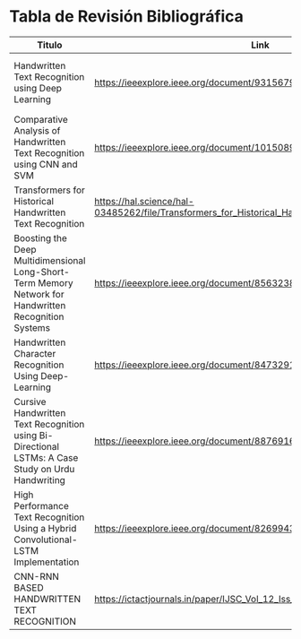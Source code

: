 # Tabla de Revisión Bibliográfica


| Titulo                                                                                             | Link                                                                                               | Año  | CNN | SVM | Transformer | LSTM | RNN | Otro    | Resultados                        | Dataset     |   
|----------------------------------------------------------------------------------------------------|----------------------------------------------------------------------------------------------------|------|-----|-----|-------------|-----|-----|---------|-----------------------------------|-------------|
| Handwritten Text Recognition using Deep Learning                                                   | https://ieeexplore.ieee.org/document/9315679                                                       | 2020 |     |     |             | X   |     | 2D-LSTM | WER-27.5%. CER-8.2%. Accuracy 94% | IAM         |
| Comparative Analysis of Handwritten Text Recognition using CNN and SVM                             | https://ieeexplore.ieee.org/document/10150890                                                      | 2023 | X   | X   |             |     |     |         | CNN- 98.85%. SVM- 98.62%          |             |
| Transformers for Historical Handwritten Text Recognition                                           | https://hal.science/hal-03485262/file/Transformers_for_Historical_Handwritten_Text_Recognition.pdf | 2021 |     |     | X           |     |     |         | CER - 5.07%. WER 21.47%           | IAM         |
| Boosting the Deep Multidimensional Long-Short-Term Memory Network for Handwritten Recognition Systems | https://ieeexplore.ieee.org/document/8563238                                                       | 2018 |     |     |             |     |     | MDLSTM  | WER- 10.5%. CER- 3.6%             |  IAM        |
|  Handwritten Character Recognition Using Deep-Learning                                             | https://ieeexplore.ieee.org/document/8473291                                                       | 2018 | X   |     |             |     |     |         | Accuracy-94%                      | NIST        |
| Cursive Handwritten Text Recognition using Bi-Directional LSTMs: A Case Study on Urdu Handwriting  | https://ieeexplore.ieee.org/document/8876916                                                       | 2019 |     |     |             | X   |     | Bi-LSTM | CER- 16.31 %                      | Urdu text   |
| High Performance Text Recognition Using a Hybrid Convolutional-LSTM Implementation                 | https://ieeexplore.ieee.org/document/8269943                                                       | 2017 | X   |     |             | X   |     | CTC     | error rate-0.4                    | UW3 database |
| CNN-RNN BASED HANDWRITTEN TEXT RECOGNITION                                                         | https://ictactjournals.in/paper/IJSC_Vol_12_Iss_1_Paper_1_2457_2463.pdf                            | 2021 | X   |     |             | X   |     | CTC     | WER 10.62%. Accuracy 98%          |             |
